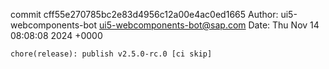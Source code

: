 commit cff55e270785bc2e83d4956c12a00e4ac0ed1665
Author: ui5-webcomponents-bot <ui5-webcomponents-bot@sap.com>
Date:   Thu Nov 14 08:08:08 2024 +0000

    chore(release): publish v2.5.0-rc.0 [ci skip]
